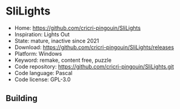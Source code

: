 # SliLights

- Home: https://github.com/cricri-pingouin/SliLights
- Inspiration: Lights Out
- State: mature, inactive since 2021
- Download: https://github.com/cricri-pingouin/SliLights/releases
- Platform: Windows
- Keyword: remake, content free, puzzle
- Code repository: https://github.com/cricri-pingouin/SliLights.git
- Code language: Pascal
- Code license: GPL-3.0

## Building
